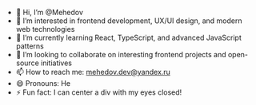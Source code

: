 - 👋 Hi, I’m @Mehedov
- 👀 I’m interested in frontend development, UX/UI design, and modern web technologies
- 🌱 I’m currently learning React, TypeScript, and advanced JavaScript patterns
- 💞️ I’m looking to collaborate on interesting frontend projects and open-source initiatives
- 📫 How to reach me: mehedov.dev@yandex.ru
- 😄 Pronouns: He
- ⚡ Fun fact: I can center a div with my eyes closed!
